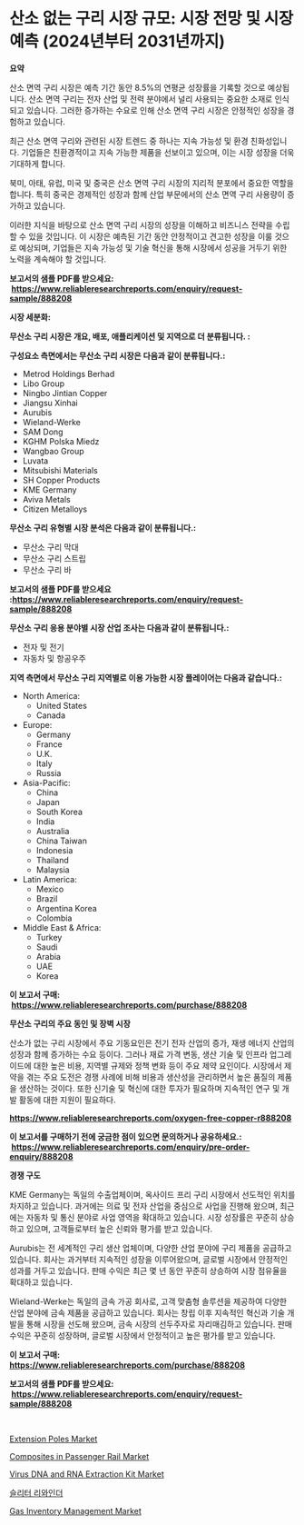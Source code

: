 <p><h1>산소 없는 구리 시장 규모: 시장 전망 및 시장 예측 (2024년부터 2031년까지)</h1></p><p><strong>요약</strong></p>
<p><p>산소 면역 구리 시장은 예측 기간 동안 8.5%의 연평균 성장률을 기록할 것으로 예상됩니다. 산소 면역 구리는 전자 산업 및 전력 분야에서 널리 사용되는 중요한 소재로 인식되고 있습니다. 그러한 증가하는 수요로 인해 산소 면역 구리 시장은 안정적인 성장을 경험하고 있습니다.</p><p>최근 산소 면역 구리와 관련된 시장 트렌드 중 하나는 지속 가능성 및 환경 친화성입니다. 기업들은 친환경적이고 지속 가능한 제품을 선보이고 있으며, 이는 시장 성장을 더욱 기대하게 합니다.</p><p>북미, 아태, 유럽, 미국 및 중국은 산소 면역 구리 시장의 지리적 분포에서 중요한 역할을 합니다. 특히 중국은 경제적인 성장과 함께 산업 부문에서의 산소 면역 구리 사용량이 증가하고 있습니다.</p><p>이러한 지식을 바탕으로 산소 면역 구리 시장의 성장을 이해하고 비즈니스 전략을 수립할 수 있을 것입니다. 이 시장은 예측된 기간 동안 안정적이고 견고한 성장을 이룰 것으로 예상되며, 기업들은 지속 가능성 및 기술 혁신을 통해 시장에서 성공을 거두기 위한 노력을 계속해야 할 것입니다.</p></p>
<p><strong>보고서의 샘플 PDF를 받으세요: &nbsp;<a href="https://www.reliableresearchreports.com/enquiry/request-sample/888208">https://www.reliableresearchreports.com/enquiry/request-sample/888208</a></strong></p>
<p><strong>시장 세분화:</strong></p>
<p><strong> 무산소 구리 시장은 개요, 배포, 애플리케이션 및 지역으로 더 분류됩니다. :</strong></p>
<p><strong>구성요소 측면에서는 무산소 구리 시장은 다음과 같이 분류됩니다.:</strong></p>
<p><ul><li>Metrod Holdings Berhad</li><li>Libo Group</li><li>Ningbo Jintian Copper</li><li>Jiangsu Xinhai</li><li>Aurubis</li><li>Wieland-Werke</li><li>SAM Dong</li><li>KGHM Polska Miedz</li><li>Wangbao Group</li><li>Luvata</li><li>Mitsubishi Materials</li><li>SH Copper Products</li><li>KME Germany</li><li>Aviva Metals</li><li>Citizen Metalloys</li></ul></p>
<p><strong> 무산소 구리 유형별 시장 분석은 다음과 같이 분류됩니다.:</strong></p>
<p><ul><li>무산소 구리 막대</li><li>무산소 구리 스트립</li><li>무산소 구리 바</li></ul></p>
<p><strong>보고서의 샘플 PDF를 받으세요 :<a href="https://www.reliableresearchreports.com/enquiry/request-sample/888208">https://www.reliableresearchreports.com/enquiry/request-sample/888208</a></strong></p>
<p><strong> 무산소 구리 응용 분야별 시장 산업 조사는 다음과 같이 분류됩니다.:</strong></p>
<p><ul><li>전자 및 전기</li><li>자동차 및 항공우주</li></ul></p>
<p><strong>지역 측면에서 무산소 구리 지역별로 이용 가능한 시장 플레이어는 다음과 같습니다.:</strong></p>
<p><ul>
    <li>
        North America:
        <ul>
            <li>United States</li>
            <li>Canada</li>
        </ul>
    </li>
    <li>
        Europe:
        <ul>
            <li>Germany</li>
            <li>France</li>
            <li>U.K.</li>
            <li>Italy</li>
            <li>Russia</li>
        </ul>
    </li>
    <li>
        Asia-Pacific:
        <ul>
            <li>China</li>
            <li>Japan</li>
            <li>South Korea</li>
            <li>India</li>
            <li>Australia</li>
            <li>China Taiwan</li>
            <li>Indonesia</li>
            <li>Thailand</li>
            <li>Malaysia</li>
        </ul>
    </li>
    <li>
        Latin America:
        <ul>
            <li>Mexico</li>
            <li>Brazil</li>
            <li>Argentina Korea</li>
            <li>Colombia</li>
        </ul>
    </li>
    <li>
        Middle East & Africa:
        <ul>
            <li>Turkey</li>
            <li>Saudi</li>
            <li>Arabia</li>
            <li>UAE</li>
            <li>Korea</li>
        </ul>
    </li>
    </ul></p>
<p><strong>이 보고서 구매: &nbsp;<a href="https://www.reliableresearchreports.com/purchase/888208">https://www.reliableresearchreports.com/purchase/888208</a></strong></p>
<p><strong>무산소 구리의 주요 동인 및 장벽 시장</strong></p>
<p><p>산소가 없는 구리 시장에서 주요 기동요인은 전기 전자 산업의 증가, 재생 에너지 산업의 성장과 함께 증가하는 수요 등이다. 그러나 재료 가격 변동, 생산 기술 및 인프라 업그레이드에 대한 높은 비용, 지역별 규제와 정책 변화 등이 주요 제약 요인이다. 시장에서 제약을 겪는 주요 도전은 경쟁 사례에 비해 비용과 생산성을 관리하면서 높은 품질의 제품을 생산하는 것이다. 또한 신기술 및 혁신에 대한 투자가 필요하며 지속적인 연구 및 개발 활동에 대한 지원이 필요하다.</p></p>
<p><strong><a href="https://www.reliableresearchreports.com/oxygen-free-copper-r888208">https://www.reliableresearchreports.com/oxygen-free-copper-r888208</a></strong></p>
<p><strong>이 보고서를 구매하기 전에 궁금한 점이 있으면 문의하거나 공유하세요.: &nbsp;<a href="https://www.reliableresearchreports.com/enquiry/pre-order-enquiry/888208">https://www.reliableresearchreports.com/enquiry/pre-order-enquiry/888208</a></strong></p>
<p><strong>경쟁 구도</strong></p>
<p><p>KME Germany는 독일의 수출업체이며, 옥사이드 프리 구리 시장에서 선도적인 위치를 차지하고 있습니다. 과거에는 의료 및 전자 산업을 중심으로 사업을 진행해 왔으며, 최근에는 자동차 및 통신 분야로 사업 영역을 확대하고 있습니다. 시장 성장률은 꾸준히 상승하고 있으며, 고객들로부터 높은 신뢰와 평가를 받고 있습니다.</p><p>Aurubis는 전 세계적인 구리 생산 업체이며, 다양한 산업 분야에 구리 제품을 공급하고 있습니다. 회사는 과거부터 지속적인 성장을 이루어왔으며, 글로벌 시장에서 안정적인 성과를 거두고 있습니다. 판매 수익은 최근 몇 년 동안 꾸준히 상승하여 시장 점유율을 확대하고 있습니다.</p><p>Wieland-Werke는 독일의 금속 가공 회사로, 고객 맞춤형 솔루션을 제공하여 다양한 산업 분야에 금속 제품을 공급하고 있습니다. 회사는 창립 이후 지속적인 혁신과 기술 개발을 통해 시장을 선도해 왔으며, 금속 시장의 선두주자로 자리매김하고 있습니다. 판매 수익은 꾸준히 성장하며, 글로벌 시장에서 안정적이고 높은 평가를 받고 있습니다.</p></p>
<p><strong>이 보고서 구매: &nbsp; <a href="https://www.reliableresearchreports.com/purchase/888208">https://www.reliableresearchreports.com/purchase/888208</a></strong></p>
<p><strong>보고서의 샘플 PDF를 받으세요: &nbsp;<a href="https://www.reliableresearchreports.com/enquiry/request-sample/888208">https://www.reliableresearchreports.com/enquiry/request-sample/888208</a></strong><strong></strong></p>
<p>&nbsp;</p>
<p><p><a href="https://issuu.com/reportprime-2/docs/extension-poles-market-size-2030.pptx">Extension Poles Market</a></p><p><a href="https://www.linkedin.com/pulse/composites-passenger-rail-market-size-global-industry-overview-8yuxc">Composites in Passenger Rail Market</a></p><p><a href="https://www.linkedin.com/pulse/virus-dna-rna-extraction-kit-market-comprehensive-report-ioqrf">Virus DNA and RNA Extraction Kit Market</a></p><p><a href="https://github.com/rcabello548/Market-Research-Report-List-1/blob/main/528402560465.md">슬리터 리와인더</a></p><p><a href="https://github.com/markusgodoy/Market-Research-Report-List-3/blob/main/gas-inventory-management-market.md">Gas Inventory Management Market</a></p></p>